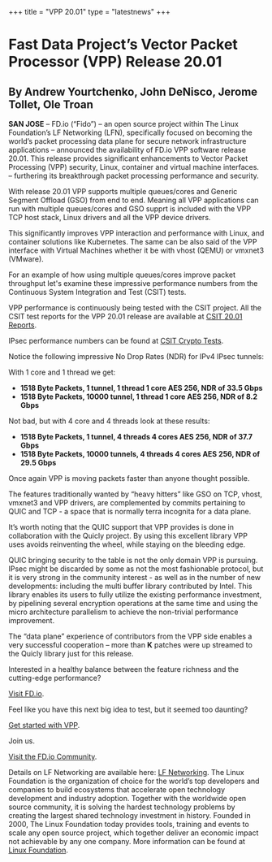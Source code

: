 +++
title = "VPP 20.01"
type = "latestnews"
+++

# Fast Data Project’s Vector Packet Processor (VPP) Release 20.01

## By Andrew Yourtchenko, John DeNisco, Jerome Tollet, Ole Troan

**SAN JOSE** –  FD.io (“Fido”) – an open source project within The Linux Foundation’s
LF Networking (LFN), specifically focused on becoming the world’s packet processing data
plane for secure network infrastructure applications – announced the availability of FD.io
VPP software release 20.01. This release provides significant enhancements to Vector
Packet Processing (VPP) security, Linux, container and virtual machine interfaces. –
furthering its breakthrough packet processing performance and security.

With release 20.01 VPP supports multiple queues/cores and Generic Segment Offload (GSO)
from end to end. Meaning all VPP applications can run with multiple queues/cores and
GSO supprt is included with the VPP TCP host stack, Linux drivers and all the VPP device
drivers.

This significantly improves VPP interaction and performance with Linux, and container solutions
like Kubernetes. The same can be also said of the VPP interface with Virtual Machines whether
it be with vhost (QEMU) or vmxnet3 (VMware).

For an example of how using multiple queues/cores improve packet throughput let's examine these
impressive performance numbers from the Continuous System Integration and Test (CSIT) tests.

VPP performance is continuously being tested with the CSIT project. All the CSIT test reports
for the VPP 20.01 release are available at
[CSIT 20.01 Reports](https://docs.fd.io/csit/master/report/).

IPsec performance numbers can be found at
[CSIT Crypto Tests](https://docs.fd.io/csit/master/report/detailed_test_results/vpp_performance_results_3n_hsw/vpp_performance_results_3n_hsw.html).

Notice the following impressive No Drop Rates (NDR) for IPv4 IPsec tunnels:

With 1 core and 1 thread we get:

* **1518 Byte Packets, 1 tunnel, 1 thread 1 core AES 256, NDR of 33.5 Gbps**
* **1518 Byte Packets, 10000 tunnel, 1 thread 1 core AES 256, NDR of 8.2 Gbps**

Not bad, but with 4 core and 4 threads look at these results:

* **1518 Byte Packets, 1 tunnel, 4 threads 4 cores AES 256, NDR of 37.7 Gbps**
* **1518 Byte Packets, 10000 tunnels, 4 threads 4 cores AES 256, NDR of 29.5 Gbps**

Once again VPP is moving packets faster than anyone thought possible.

The features traditionally wanted by “heavy hitters” like GSO on TCP, vhost, vmxnet3 and VPP
drivers, are complemented by <N> commits pertaining to QUIC and TCP - a space that is normally
terra incognita for a data plane.

It’s worth noting that the QUIC support that VPP provides is done in collaboration with the Quicly
project. By using this excellent library VPP uses avoids reinventing the wheel, while staying on
the bleeding edge.

QUIC bringing security to the table is not the only domain VPP is pursuing. IPsec might be
discarded by some as not the most fashionable protocol, but it is very strong in the community
interest - as well as in the number of new developments: including the multi buffer library
contributed by Intel. This library enables its users to fully utilize the existing performance
investment, by pipelining several encryption operations at the same time and using the micro
architecture parallelism to achieve the non-trivial performance improvement.

The “data plane” experience of contributors from the VPP side enables a very successful cooperation
– more than **K** patches were up streamed to the Quicly library just for this release. 

Interested in a healthy balance between the feature richness and the cutting-edge performance?

[Visit FD.io](https://fd.io).

Feel like you have this next big idea to test, but it seemed too daunting?

[Get started with VPP](https://fd.io/vppproject/vpptech/).

Join us.

[Visit the FD.io Community](https://fd.io/community/join).

Details on LF Networking are available here: [LF Networking](www.lfnetworking.org). 
The Linux Foundation is the organization of choice for the world’s top developers
and companies to build ecosystems that accelerate open technology development and
industry adoption. Together with the worldwide open source community, it is solving
the hardest technology problems by creating the largest shared technology investment
in history. Founded in 2000, The Linux Foundation today provides tools, training and
events to scale any open source project, which together deliver an economic impact not
achievable by any one company. More information can be found at [Linux Foundation](www.linuxfoundation.org).
